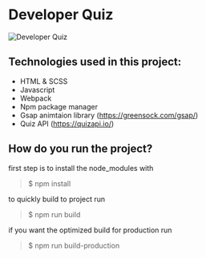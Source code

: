 # Developer Quiz

![Developer Quiz](https://github.com/BramMortier/Developer-Quiz/assets/79015250/1bb5f518-7109-4e51-8c12-c5d103b096d8)

## Technologies used in this project:

-   HTML & SCSS
-   Javascript
-   Webpack
-   Npm package manager
-   Gsap animtaion library (https://greensock.com/gsap/)
-   Quiz API (https://quizapi.io/)

## How do you run the project?

first step is to install the node_modules with

> $ npm install

to quickly build to project run

> $ npm run build

if you want the optimized build for production run

> $ npm run build-production
